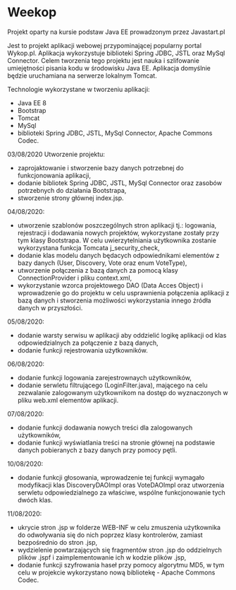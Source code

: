 # Weekop
Projekt oparty na kursie podstaw Java EE prowadzonym przez Javastart.pl

Jest to projekt aplikacji webowej przypominającej popularny portal Wykop.pl. Aplikacja wykorzystuje biblioteki Spring JDBC, JSTL oraz MySql Connector. 
Celem tworzenia tego projektu jest nauka i szlifowanie umiejętności pisania kodu w środowisku Java EE. Aplikacja domyślnie będzie uruchamiana na serwerze lokalnym Tomcat.  

Technologie wykorzystane w tworzeniu aplikacji:
- Java EE 8
- Bootstrap
- Tomcat
- MySql
- biblioteki Spring JDBC, JSTL, MySql Connector,  Apache Commons Codec.



03/08/2020 Utworzenie projektu:
- zaprojaktowanie i stworzenie bazy danych potrzebnej do funkcjonowania aplikacji,
- dodanie bibliotek Spring JDBC, JSTL, MySql Connector oraz zasobów potrzebnych do działania Bootstrapa,
- stworzenie strony głównej index.jsp.



04/08/2020:
- utworzenie szablonów poszczególnych stron aplikacji tj.: logowania, rejestracji i dodawania nowych projektów, wykorzystane zostały przy tym klasy Bootstrapa. W celu uwierzytelniania użytkownika zostanie wykorzystana funkcja Tomcata j_security_check,
- dodanie klas modelu danych będacych odpowiednikami elementów z bazy danych (User, Discovery, Vote oraz enum VoteType),
- utworzenie połączenia z bazą danych za pomocą klasy ConnectionProvider i pliku context.xml,
- wykorzystanie wzorca projektowego DAO (Data Acces Object) i wprowadzenie go do projektu w celu usprawnienia połączenia aplikacji z bazą danych i stworzenia możliwości wykorzystania innego źródła danych w przyszłości.



05/08/2020:
- dodanie warsty serwisu w aplikacji aby oddzielić logikę aplikacji od klas odpowiedzialnych za połączenie z bazą danych,
- dodanie funkcji rejestrowania użytkowników.



06/08/2020:
- dodanie funkcji logowania zarejestrownaych użytkowników,
- dodanie serwletu filtrującego (LoginFilter.java), mającego na celu zezwalanie zalogowanym użytkownikom na dostęp do wyznaczonych w pliku web.xml elementów aplikacji.



07/08/2020:
- dodanie funkcji dodawania nowych treści dla zalogowanych użytkowników,
- dodanie funkcji wyświatlania treści na stronie głównej na podstawie danych pobieranych z bazy danych przy pomocy pętli. 



10/08/2020:
- dodanie funkcji głosowania, wprowadzenie tej funkcji wymagało modyfikacji klas DiscoveryDAOImpl oras VoteDAOImpl oraz utworzenia serwletu odpowiedzialnego za właściwe, wspólne funkcjonowanie tych dwóch klas.



11/08/2020:
- ukrycie stron .jsp w folderze WEB-INF w celu zmuszenia użytkownika do odwoływania się do nich poprzez klasy kontrolerów, zamiast bezpośrednio do stron .jsp,
- wydzielenie powtarzających się fragmentów stron .jsp do oddzielnych plików .jspf i zaimplementowanie ich w kodzie plików .jsp,
- dodanie funkcji szyfrowania haseł przy pomocy algorytmu MD5, w tym celu w projekcie wykorzystano nową bibliotekę -  Apache Commons Codec.

